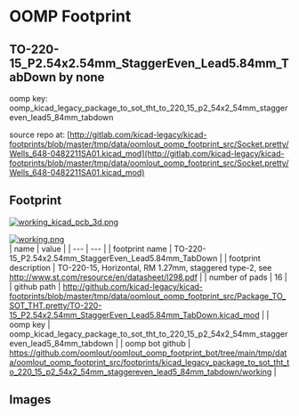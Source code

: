 # OOMP Footprint  
## TO-220-15_P2.54x2.54mm_StaggerEven_Lead5.84mm_TabDown  by none  
  
oomp key: oomp_kicad_legacy_package_to_sot_tht_to_220_15_p2_54x2_54mm_staggereven_lead5_84mm_tabdown  
  
source repo at: [http://gitlab.com/kicad-legacy/kicad-footprints/blob/master/tmp/data/oomlout_oomp_footprint_src/Socket.pretty/Wells_648-0482211SA01.kicad_mod](http://gitlab.com/kicad-legacy/kicad-footprints/blob/master/tmp/data/oomlout_oomp_footprint_src/Socket.pretty/Wells_648-0482211SA01.kicad_mod)  
## Footprint  
  
[![working_kicad_pcb_3d.png](working_kicad_pcb_3d_600.png)](working_kicad_pcb_3d.png)  
  
[![working.png](working_600.png)](working.png)  
| name | value | 
| --- | --- | 
| footprint name | TO-220-15_P2.54x2.54mm_StaggerEven_Lead5.84mm_TabDown | 
| footprint description | TO-220-15, Horizontal, RM 1.27mm, staggered type-2, see http://www.st.com/resource/en/datasheet/l298.pdf | 
| number of pads | 16 | 
| github path | http://github.com/kicad-legacy/kicad-footprints/blob/master/tmp/data/oomlout_oomp_footprint_src/Package_TO_SOT_THT.pretty/TO-220-15_P2.54x2.54mm_StaggerEven_Lead5.84mm_TabDown.kicad_mod | 
| oomp key | oomp_kicad_legacy_package_to_sot_tht_to_220_15_p2_54x2_54mm_staggereven_lead5_84mm_tabdown | 
| oomp bot github | https://github.com/oomlout/oomlout_oomp_footprint_bot/tree/main/tmp/data/oomlout_oomp_footprint_src/footprints/kicad_legacy_package_to_sot_tht_to_220_15_p2_54x2_54mm_staggereven_lead5_84mm_tabdown/working | 
## Images  
